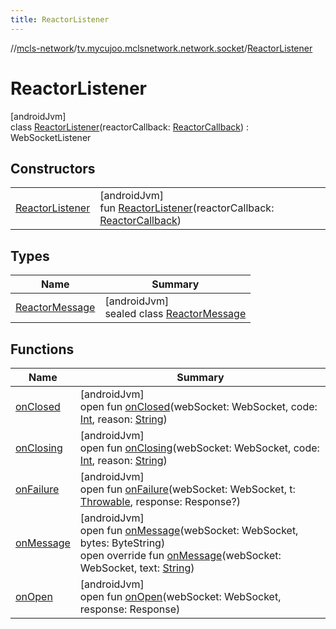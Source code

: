 ```yaml
---
title: ReactorListener
---
```

//[mcls-network](../../../index.html)/[tv.mycujoo.mclsnetwork.network.socket](../index.html)/[ReactorListener](index.html)



# ReactorListener



[androidJvm]\
class [ReactorListener](index.html)(reactorCallback: [ReactorCallback](../-reactor-callback/index.html)) : WebSocketListener



## Constructors


| | |
|---|---|
| [ReactorListener](-reactor-listener.html) | [androidJvm]<br>fun [ReactorListener](-reactor-listener.html)(reactorCallback: [ReactorCallback](../-reactor-callback/index.html)) |


## Types


| Name | Summary |
|---|---|
| [ReactorMessage](-reactor-message/index.html) | [androidJvm]<br>sealed class [ReactorMessage](-reactor-message/index.html) |


## Functions


| Name | Summary |
|---|---|
| [onClosed](index.html#746747366%2FFunctions%2F-506170386) | [androidJvm]<br>open fun [onClosed](index.html#746747366%2FFunctions%2F-506170386)(webSocket: WebSocket, code: [Int](https://kotlinlang.org/api/latest/jvm/stdlib/kotlin/-int/index.html), reason: [String](https://kotlinlang.org/api/latest/jvm/stdlib/kotlin/-string/index.html)) |
| [onClosing](index.html#-965341629%2FFunctions%2F-506170386) | [androidJvm]<br>open fun [onClosing](index.html#-965341629%2FFunctions%2F-506170386)(webSocket: WebSocket, code: [Int](https://kotlinlang.org/api/latest/jvm/stdlib/kotlin/-int/index.html), reason: [String](https://kotlinlang.org/api/latest/jvm/stdlib/kotlin/-string/index.html)) |
| [onFailure](index.html#-593877028%2FFunctions%2F-506170386) | [androidJvm]<br>open fun [onFailure](index.html#-593877028%2FFunctions%2F-506170386)(webSocket: WebSocket, t: [Throwable](https://kotlinlang.org/api/latest/jvm/stdlib/kotlin/-throwable/index.html), response: Response?) |
| [onMessage](index.html#-413335953%2FFunctions%2F-506170386) | [androidJvm]<br>open fun [onMessage](index.html#-413335953%2FFunctions%2F-506170386)(webSocket: WebSocket, bytes: ByteString)<br>open override fun [onMessage](on-message.html)(webSocket: WebSocket, text: [String](https://kotlinlang.org/api/latest/jvm/stdlib/kotlin/-string/index.html)) |
| [onOpen](index.html#-1195333275%2FFunctions%2F-506170386) | [androidJvm]<br>open fun [onOpen](index.html#-1195333275%2FFunctions%2F-506170386)(webSocket: WebSocket, response: Response) |

